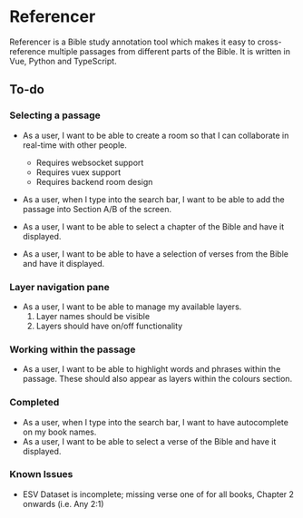# Referencer

Referencer is a Bible study annotation tool which makes it easy to cross-reference multiple passages from different parts of the Bible. It is written in Vue, Python and TypeScript.

## To-do

### Selecting a passage

- As a user, I want to be able to create a room so that I can collaborate in real-time with other people.

  - Requires websocket support
  - Requires vuex support
  - Requires backend room design

- As a user, when I type into the search bar, I want to be able to add the passage into Section A/B of the screen.
- As a user, I want to be able to select a chapter of the Bible and have it displayed.
- As a user, I want to be able to have a selection of verses from the Bible and have it displayed.

### Layer navigation pane

- As a user, I want to be able to manage my available layers.
  1. Layer names should be visible
  2. Layers should have on/off functionality

### Working within the passage

- As a user, I want to be able to highlight words and phrases within the passage. These should also appear as layers within the colours section.

### Completed

- As a user, when I type into the search bar, I want to have autocomplete on my book names.
- As a user, I want to be able to select a verse of the Bible and have it displayed.

### Known Issues

- ESV Dataset is incomplete; missing verse one of for all books, Chapter 2 onwards (i.e. Any 2:1)
